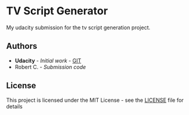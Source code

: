 # TV Script Generator
My udacity submission for the tv script generation project. 

## Authors

* **Udacity** - *Initial work* - [GIT](https://github.com/udacity/deep-learning-v2-pytorch)
* Robert C. - *Submission code*

## License

This project is licensed under the MIT License - see the [LICENSE](LICENSE) file for details

